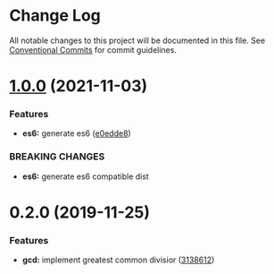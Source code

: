 # Change Log

All notable changes to this project will be documented in this file.
See [Conventional Commits](https://conventionalcommits.org) for commit guidelines.

# [1.0.0](https://github.com/utlime/structures/tree/master/packages/greatest-common-divisor/compare/@utlime/greatest-common-divisor@0.2.0...@utlime/greatest-common-divisor@1.0.0) (2021-11-03)


### Features

* **es6:** generate es6 ([e0edde8](https://github.com/utlime/structures/tree/master/packages/greatest-common-divisor/commit/e0edde81649d5dc1e834db014b694343b2983d39))


### BREAKING CHANGES

* **es6:** generate es6 compatible dist





# 0.2.0 (2019-11-25)


### Features

* **gcd:** implement greatest common divisior ([3138612](https://github.com/utlime/structures/tree/master/packages/greatest-common-divisor/commit/313861246c89484165ad0b96ea45a0806afe4f60))
